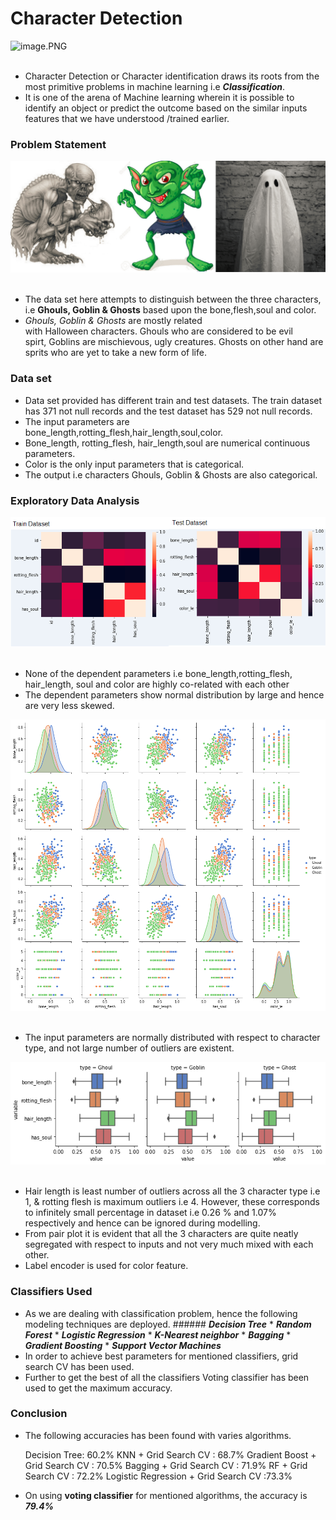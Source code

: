 # Character Detection
![image.PNG](https://github.com/deepakn82/MachineLearningWithPython/blob/master/images/chrac.PNG)<img align="right"><br><br>
- Character Detection or Character identification draws its roots from the most primitive problems in machine learning i.e ___Classification___. 
- It is one of the arena of Machine learning wherein it is possible to identify an object or predict the outcome based on the similar inputs features that we have understood /trained earlier.

### Problem Statement
![image.PNG](images/ggg.png)<img align="right"><br><br>
- The data set here attempts to distinguish between the three characters, i.e __Ghouls, Goblin & Ghosts__ based upon the bone,flesh,soul and color.
- _Ghouls, Goblin & Ghosts_ are mostly related with Halloween characters. Ghouls who are considered to be evil spirt, Goblins are mischievous, ugly creatures. Ghosts on other hand are sprits who are yet to take a new form of life.

### Data set
- Data set provided has different train and test datasets. The train dataset has 371 not null records and the test dataset has 529 not null records.
- The input parameters are bone_length,rotting_flesh,hair_length,soul,color.
- Bone_length, rotting_flesh, hair_length,soul are numerical continuous parameters.
- Color is the only input parameters that is categorical.
- The output i.e characters Ghouls, Goblin & Ghosts are also categorical.

### Exploratory Data Analysis
![image.PNG](images/heatmap.png)<img align="right"><br><br>
- None of the dependent parameters i.e bone_length,rotting_flesh, hair_length, soul and color are highly co-related with each other
- The dependent parameters show normal distribution by large and hence are very less skewed.

![image.PNG](images/pairplot.png)<img align="right"><br><br>
- The input parameters are normally distributed with respect to character type, and not large number of outliers are existent.

![image.PNG](images/boxplot.png)<img align="right"><br><br>
- Hair length is least number of outliers across all the 3 character type i.e 1, & rotting flesh is maximum outliers i.e 4. However, these corresponds to infinitely small percentage in dataset i.e  0.26 % and 1.07% respectively and hence can be ignored during modelling.
- From pair plot it is evident that all the 3 characters are quite neatly segregated with respect to inputs and not very much mixed with each other.
- Label encoder is used for color feature.

### Classifiers Used
- As we are dealing with classification problem, hence the following modeling techniques are deployed.
      ###### ___Decision Tree___
      * ___Random Forest___
      * ___Logistic Regression___
      * ___K-Nearest neighbor___
      * ___Bagging___
      * ___Gradient Boosting___
      * ___Support Vector Machines___
- In order to achieve best parameters for mentioned classifiers, grid search CV has been used.
- Further to get the best of all the classifiers Voting classifier has been used to get the maximum accuracy.

### Conclusion

- The following accuracies has been found with varies algorithms.

    Decision Tree:                        60.2%
    KNN + Grid Search CV :                68.7%
    Gradient Boost + Grid Search CV :     70.5%
    Bagging + Grid Search CV  :           71.9%
    RF + Grid Search CV :                 72.2%
    Logistic Regression + Grid Search CV :73.3%
    
- On using __voting classifier__ for mentioned algorithms, the accuracy is ___79.4%___





